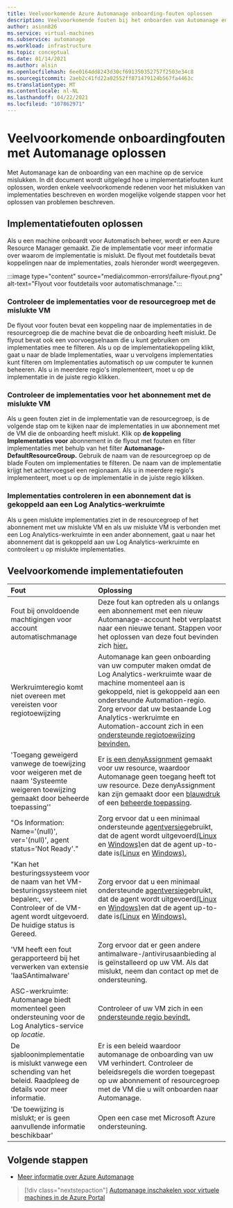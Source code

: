```yaml
---
title: Veelvoorkomende Azure Automanage onboarding-fouten oplossen
description: Veelvoorkomende fouten bij het onboarden van Automanage en hoe u deze kunt oplossen
author: asinn826
ms.service: virtual-machines
ms.subservice: automanage
ms.workload: infrastructure
ms.topic: conceptual
ms.date: 01/14/2021
ms.author: alsin
ms.openlocfilehash: 6ee0164dd8243d30cf691350352757f2503e34c8
ms.sourcegitcommit: 2aeb2c41fd22a02552ff871479124b567fa4463c
ms.translationtype: MT
ms.contentlocale: nl-NL
ms.lasthandoff: 04/22/2021
ms.locfileid: "107862971"
---
```

# <a name="troubleshoot-common-automanage-onboarding-errors"></a>Veelvoorkomende onboardingfouten met Automanage oplossen
Met Automanage kan de onboarding van een machine op de service mislukken. In dit document wordt uitgelegd hoe u implementatiefouten kunt oplossen, worden enkele veelvoorkomende redenen voor het mislukken van implementaties beschreven en worden mogelijke volgende stappen voor het oplossen van problemen beschreven.

## <a name="troubleshooting-deployment-failures"></a>Implementatiefouten oplossen
Als u een machine onboardt voor Automatisch beheer, wordt er een Azure Resource Manager gemaakt. Zie de implementatie voor meer informatie over waarom de implementatie is mislukt. De flyout met foutdetails bevat koppelingen naar de implementaties, zoals hieronder wordt weergegeven.

:::image type="content" source="media\common-errors\failure-flyout.png" alt-text="Flyout voor foutdetails voor automatischmanage.":::

### <a name="check-the-deployments-for-the-resource-group-containing-the-failed-vm"></a>Controleer de implementaties voor de resourcegroep met de mislukte VM
De flyout voor fouten bevat een koppeling naar de implementaties in de resourcegroep die de machine bevat die de onboarding heeft mislukt. De flyout bevat ook een voorvoegselnaam die u kunt gebruiken om implementaties mee te filteren. Als u op de implementatiekoppeling klikt, gaat u naar de blade Implementaties, waar u vervolgens implementaties kunt filteren om Implementaties automatisch op uw computer te kunnen beheeren. Als u in meerdere regio's implementeert, moet u op de implementatie in de juiste regio klikken.

### <a name="check-the-deployments-for-the-subscription-containing-the-failed-vm"></a>Controleer de implementaties voor het abonnement met de mislukte VM
Als u geen fouten ziet in de implementatie van de resourcegroep, is de volgende stap om te kijken naar de implementaties in uw abonnement met de VM die de onboarding heeft mislukt. Klik op **de koppeling Implementaties voor** abonnement in de flyout met fouten en filter implementaties met behulp van het filter **Automanage-DefaultResourceGroup.** Gebruik de naam van de resourcegroep op de blade Fouten om implementaties te filteren. De naam van de implementatie krijgt het achtervoegsel een regionaam. Als u in meerdere regio's implementeert, moet u op de implementatie in de juiste regio klikken.

### <a name="check-deployments-in-a-subscription-linked-to-a-log-analytics-workspace"></a>Implementaties controleren in een abonnement dat is gekoppeld aan een Log Analytics-werkruimte
Als u geen mislukte implementaties ziet in de resourcegroep of het abonnement met uw mislukte VM en als uw mislukte VM is verbonden met een Log Analytics-werkruimte in een ander abonnement, gaat u naar het abonnement dat is gekoppeld aan uw Log Analytics-werkruimte en controleert u op mislukte implementaties.

## <a name="common-deployment-errors"></a>Veelvoorkomende implementatiefouten

Fout |  Oplossing
:-----|:-------------|
Fout bij onvoldoende machtigingen voor account automatischmanage | Deze fout kan optreden als u onlangs een abonnement met een nieuw Automanage-account hebt verplaatst naar een nieuwe tenant. Stappen voor het oplossen van deze fout bevinden zich [hier.](./repair-automanage-account.md)
Werkruimteregio komt niet overeen met vereisten voor regiotoewijzing | Automanage kan geen onboarding van uw computer maken omdat de Log Analytics-werkruimte waar de machine momenteel aan is gekoppeld, niet is gekoppeld aan een ondersteunde Automation-regio. Zorg ervoor dat uw bestaande Log Analytics-werkruimte en Automation-account zich in een [ondersteunde regiotoewijzing bevinden.](../automation/how-to/region-mappings.md)
'Toegang geweigerd vanwege de toewijzing voor weigeren met de naam 'Systeemte weigeren toewijzing gemaakt door beheerde toepassing'' | Er [is een denyAssignment](https://docs.microsoft.com/azure/role-based-access-control/deny-assignments) gemaakt voor uw resource, waardoor Automanage geen toegang heeft tot uw resource. Deze denyAssignment kan zijn gemaakt door een [blauwdruk](https://docs.microsoft.com/azure/governance/blueprints/concepts/resource-locking) of een [beheerde toepassing](https://docs.microsoft.com/azure/azure-resource-manager/managed-applications/overview).
"Os Information: Name='(null)', ver='(null)', agent status='Not Ready'." | Zorg ervoor dat u een minimaal ondersteunde [agentversie](https://docs.microsoft.com/troubleshoot/azure/virtual-machines/support-extensions-agent-version)gebruikt, dat de agent wordt uitgevoerd[(Linux](https://docs.microsoft.com/troubleshoot/azure/virtual-machines/linux-azure-guest-agent) en [Windows)](https://docs.microsoft.com/troubleshoot/azure/virtual-machines/windows-azure-guest-agent)en dat de agent up-to-date is[(Linux](https://docs.microsoft.com/azure/virtual-machines/extensions/update-linux-agent) en [Windows).](https://docs.microsoft.com/azure/virtual-machines/extensions/agent-windows)
"Kan het besturingssysteem voor de naam van het VM-besturingssysteem niet bepalen:, ver . Controleer of de VM-agent wordt uitgevoerd. De huidige status is Gereed. | Zorg ervoor dat u een minimaal ondersteunde [agentversie](https://docs.microsoft.com/troubleshoot/azure/virtual-machines/support-extensions-agent-version)gebruikt, dat de agent wordt uitgevoerd[(Linux](https://docs.microsoft.com/troubleshoot/azure/virtual-machines/linux-azure-guest-agent) en [Windows)](https://docs.microsoft.com/troubleshoot/azure/virtual-machines/windows-azure-guest-agent)en dat de agent up-to-date is[(Linux](https://docs.microsoft.com/azure/virtual-machines/extensions/update-linux-agent) en [Windows).](https://docs.microsoft.com/azure/virtual-machines/extensions/agent-windows)
'VM heeft een fout gerapporteerd bij het verwerken van extensie 'IaaSAntimalware' | Zorg ervoor dat er geen andere antimalware-/antivirusaanbieding al is geïnstalleerd op uw VM. Als dat mislukt, neem dan contact op met de ondersteuning.
ASC-werkruimte: Automanage biedt momenteel geen ondersteuning voor de Log Analytics-service op _locatie_. | Controleer of uw VM zich in een [ondersteunde regio bevindt.](./automanage-virtual-machines.md#supported-regions)
De sjabloonimplementatie is mislukt vanwege een schending van het beleid. Raadpleeg de details voor meer informatie. | Er is een beleid waardoor automanage de onboarding van uw VM verhindert. Controleer de beleidsregels die worden toegepast op uw abonnement of resourcegroep met de VM die u wilt onboarden naar Automanage.
'De toewijzing is mislukt; er is geen aanvullende informatie beschikbaar' | Open een case met Microsoft Azure ondersteuning.

## <a name="next-steps"></a>Volgende stappen

* [Meer informatie over Azure Automanage](./automanage-virtual-machines.md)

> [!div class="nextstepaction"]
> [Automanage inschakelen voor virtuele machines in de Azure Portal](quick-create-virtual-machines-portal.md)